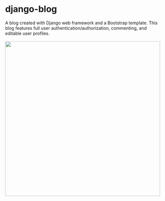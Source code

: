 # django-blog
A blog created with Django web framework and a Bootstrap template.  This blog features full user authentication/authorization, commenting, and editable user profiles.
<br>
<br>
<img src=https://user-images.githubusercontent.com/50201165/109299508-d5f40300-77fa-11eb-95ed-646879615fb4.jpg width=500>
<br>
